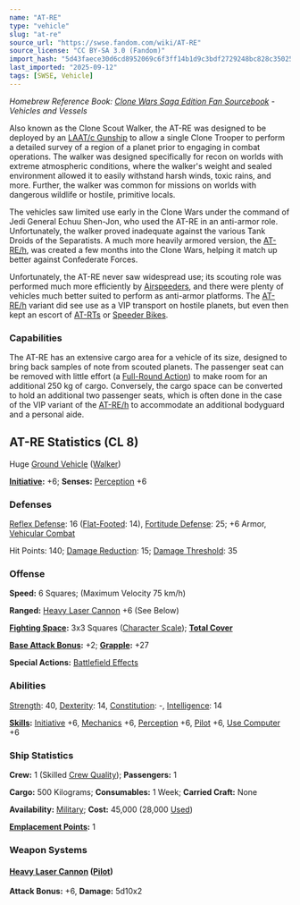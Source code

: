 ```yaml
---
name: "AT-RE"
type: "vehicle"
slug: "at-re"
source_url: "https://swse.fandom.com/wiki/AT-RE"
source_license: "CC BY-SA 3.0 (Fandom)"
import_hash: "5d43faece30d6cd8952069c6f3ff14b1d9c3bdf2729248bc828c35025aeb391b"
last_imported: "2025-09-12"
tags: [SWSE, Vehicle]
---
```

*Homebrew Reference Book: [Clone Wars Saga Edition Fan Sourcebook](https://swse.fandom.com/wiki/Clone_Wars_Saga_Edition_Fan_Sourcebook) - Vehicles and Vessels*

Also known as the Clone Scout Walker, the AT-RE was designed to be deployed by an [LAAT/c Gunship](https://swse.fandom.com/wiki/LAAT/c_Gunship) to allow a single Clone Trooper to perform a detailed survey of a region of a planet prior to engaging in combat operations. The walker was designed specifically for recon on worlds with extreme atmospheric conditions, where the walker's weight and sealed environment allowed it to easily withstand harsh winds, toxic rains, and more. Further, the walker was common for missions on worlds with dangerous wildlife or hostile, primitive locals.

The vehicles saw limited use early in the Clone Wars under the command of Jedi General Echuu Shen-Jon, who used the AT-RE in an anti-armor role. Unfortunately, the walker proved inadequate against the various Tank Droids of the Separatists. A much more heavily armored version, the [AT-RE/h](https://swse.fandom.com/wiki/AT-RE/h), was created a few months into the Clone Wars, helping it match up better against Confederate Forces.

Unfortunately, the AT-RE never saw widespread use; its scouting role was performed much more efficiently by [Airspeeders](https://swse.fandom.com/wiki/Airspeeders), and there were plenty of vehicles much better suited to perform as anti-armor platforms. The [AT-RE/h](https://swse.fandom.com/wiki/AT-RE/h) variant did see use as a VIP transport on hostile planets, but even then kept an escort of [AT-RTs](https://swse.fandom.com/wiki/AT-RTs) or [Speeder Bikes](https://swse.fandom.com/wiki/Speeder_Bikes).

### Capabilities
The AT-RE has an extensive cargo area for a vehicle of its size, designed to bring back samples of note from scouted planets. The passenger seat can be removed with little effort (a [Full-Round Action](https://swse.fandom.com/wiki/Full-Round_Action)) to make room for an additional 250 kg of cargo. Conversely, the cargo space can be converted to hold an additional two passenger seats, which is often done in the case of the VIP variant of the [AT-RE/h](https://swse.fandom.com/wiki/AT-RE/h) to accommodate an additional bodyguard and a personal aide.

## AT-RE Statistics (CL 8)
Huge [Ground Vehicle](https://swse.fandom.com/wiki/Ground_Vehicle) ([Walker](https://swse.fandom.com/wiki/Walker))

**[Initiative](https://swse.fandom.com/wiki/Initiative):** +6; **Senses:** [Perception](https://swse.fandom.com/wiki/Perception) +6
### Defenses
[Reflex Defense](https://swse.fandom.com/wiki/Reflex_Defense_(Vehicles)): 16 ([Flat-Footed](https://swse.fandom.com/wiki/Flat-Footed): 14), [Fortitude Defense](https://swse.fandom.com/wiki/Fortitude_Defense_(Vehicles)): 25; +6 Armor, [Vehicular Combat](https://swse.fandom.com/wiki/Vehicular_Combat)

Hit Points: 140; [Damage Reduction](https://swse.fandom.com/wiki/Damage_Reduction): 15; [Damage Threshold](https://swse.fandom.com/wiki/Damage_Threshold_(Vehicles)): 35
### Offense
**Speed:** 6 Squares; (Maximum Velocity 75 km/h)

**Ranged:** [Heavy Laser Cannon](https://swse.fandom.com/wiki/Heavy_Laser_Cannon) +6 (See Below)

**[Fighting Space](https://swse.fandom.com/wiki/Fighting_Space):** 3x3 Squares ([Character Scale](https://swse.fandom.com/wiki/Character_Scale)); **[Total Cover](https://swse.fandom.com/wiki/Total_Cover)**

**[Base Attack Bonus](https://swse.fandom.com/wiki/Base_Attack_Bonus):** +2; **[Grapple](https://swse.fandom.com/wiki/Grapple):** +27

**Special Actions:** [Battlefield Effects](https://swse.fandom.com/wiki/Battlefield_Effects)
### Abilities
[Strength](https://swse.fandom.com/wiki/Strength): 40, [Dexterity](https://swse.fandom.com/wiki/Dexterity): 14, [Constitution](https://swse.fandom.com/wiki/Constitution): -, [Intelligence](https://swse.fandom.com/wiki/Intelligence): 14

**[Skills](https://swse.fandom.com/wiki/Skills):** [Initiative](https://swse.fandom.com/wiki/Initiative) +6, [Mechanics](https://swse.fandom.com/wiki/Mechanics) +6, [Perception](https://swse.fandom.com/wiki/Perception) +6, [Pilot](https://swse.fandom.com/wiki/Pilot) +6, [Use Computer](https://swse.fandom.com/wiki/Use_Computer) +6
### Ship Statistics
**Crew:** 1 (Skilled [Crew Quality](https://swse.fandom.com/wiki/Crew_Quality)); **Passengers:** 1

**Cargo:** 500 Kilograms; **Consumables:** 1 Week; **Carried Craft:** None

**Availability:** [Military](https://swse.fandom.com/wiki/Military); **Cost:** 45,000 (28,000 [Used](https://swse.fandom.com/wiki/Used))

**[Emplacement Points](https://swse.fandom.com/wiki/Emplacement_Points):** 1
### Weapon Systems
#### **[Heavy Laser Cannon](https://swse.fandom.com/wiki/Heavy_Laser_Cannon) ([Pilot](https://swse.fandom.com/wiki/Pilot_(Vehicle_Combat)))**
**Attack Bonus:** +6, **Damage:** 5d10x2